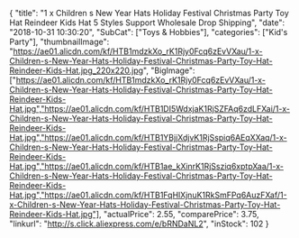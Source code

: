 {
	"title": "1 x Children s New Year Hats Holiday Festival Christmas Party Toy Hat Reindeer Kids Hat 5 Styles Support Wholesale Drop Shipping",
	"date": "2018-10-31 10:30:20",
	"SubCat": ["Toys & Hobbies"],
	"categories": ["Kid's Party"],
	"thumbnailImage": "https://ae01.alicdn.com/kf/HTB1mdzkXo_rK1Rjy0Fcq6zEvVXau/1-x-Children-s-New-Year-Hats-Holiday-Festival-Christmas-Party-Toy-Hat-Reindeer-Kids-Hat.jpg_220x220.jpg",
	"BigImage": ["https://ae01.alicdn.com/kf/HTB1mdzkXo_rK1Rjy0Fcq6zEvVXau/1-x-Children-s-New-Year-Hats-Holiday-Festival-Christmas-Party-Toy-Hat-Reindeer-Kids-Hat.jpg","https://ae01.alicdn.com/kf/HTB1DI5WdxjaK1RjSZFAq6zdLFXai/1-x-Children-s-New-Year-Hats-Holiday-Festival-Christmas-Party-Toy-Hat-Reindeer-Kids-Hat.jpg","https://ae01.alicdn.com/kf/HTB1YBjjXdjvK1RjSspiq6AEqXXaq/1-x-Children-s-New-Year-Hats-Holiday-Festival-Christmas-Party-Toy-Hat-Reindeer-Kids-Hat.jpg","https://ae01.alicdn.com/kf/HTB1ae_kXinrK1RjSsziq6xptpXaa/1-x-Children-s-New-Year-Hats-Holiday-Festival-Christmas-Party-Toy-Hat-Reindeer-Kids-Hat.jpg","https://ae01.alicdn.com/kf/HTB1FqHlXjnuK1RkSmFPq6AuzFXaf/1-x-Children-s-New-Year-Hats-Holiday-Festival-Christmas-Party-Toy-Hat-Reindeer-Kids-Hat.jpg"],
	"actualPrice": 2.55,
	"comparePrice": 3.75,
	"linkurl": "http://s.click.aliexpress.com/e/bRNDaNL2",
	"inStock": 102
}
